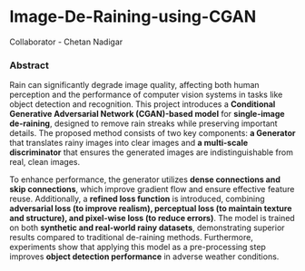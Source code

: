 # Image-De-Raining-using-CGAN
Collaborator - Chetan Nadigar

### **Abstract**  

Rain can significantly degrade image quality, affecting both human perception and the performance of computer vision systems in tasks like object detection and recognition. This project introduces a **Conditional Generative Adversarial Network (CGAN)-based model** for **single-image de-raining**, designed to remove rain streaks while preserving important details. The proposed method consists of two key components: **a Generator** that translates rainy images into clear images and **a multi-scale discriminator** that ensures the generated images are indistinguishable from real, clean images.  

To enhance performance, the generator utilizes **dense connections and skip connections**, which improve gradient flow and ensure effective feature reuse. Additionally, a **refined loss function** is introduced, combining **adversarial loss (to improve realism), perceptual loss (to maintain texture and structure), and pixel-wise loss (to reduce errors)**. The model is trained on both **synthetic and real-world rainy datasets**, demonstrating superior results compared to traditional de-raining methods. Furthermore, experiments show that applying this model as a pre-processing step improves **object detection performance** in adverse weather conditions.
